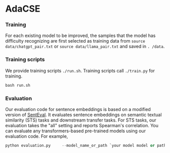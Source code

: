# AdaCSE
### Training
For each existing model to be improved, the samples that the model has difficulty recognizing are first selected as training data from `source data/chatgpt_pair.txt` or `source data/llama_pair.txt` and saved in  `. /data`.
### Training scripts
We provide training scripts `./run.sh`. Training scripts call `./train.py` for training. 

```python
bash run.sh
```

### Evaluation
Our evaluation code for sentence embeddings is based on a modified version of [SentEval](https://github.com/facebookresearch/SentEval). It evaluates sentence embeddings on semantic textual similarity (STS) tasks and downstream transfer tasks. For STS tasks, our evaluation takes the "all" setting and reports Spearman's correlation. 
You can evaluate any transformers-based pre-trained models using our evaluation code. For example,
```python
python evaluation.py     --model_name_or_path `your model model or path`     --pooler cls_before_pooler     --task_set sts     --mode test

```
 
